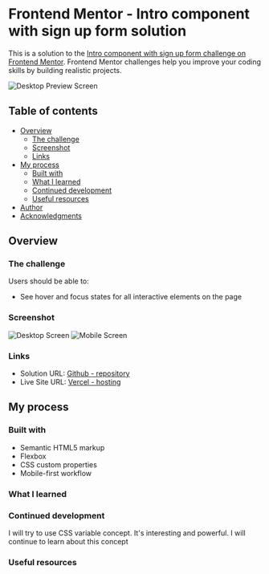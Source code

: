# Frontend Mentor - Intro component with sign up form solution

This is a solution to the [Intro component with sign up form challenge on Frontend Mentor](https://www.frontendmentor.io/challenges/intro-component-with-signup-form-5cf91bd49edda32581d28fd1). Frontend Mentor challenges help you improve your coding skills by building realistic projects. 

![Desktop Preview Screen](screenshot/desktop-preview.jpg)
## Table of contents

- [Overview](#overview)
  - [The challenge](#the-challenge)
  - [Screenshot](#screenshot)
  - [Links](#links)
- [My process](#my-process)
  - [Built with](#built-with)
  - [What I learned](#what-i-learned)
  - [Continued development](#continued-development)
  - [Useful resources](#useful-resources)
- [Author](#author)
- [Acknowledgments](#acknowledgments)


## Overview

### The challenge

Users should be able to:

- See hover and focus states for all interactive elements on the page

### Screenshot

![Desktop Screen](screenshot/desktopView.png)
![Mobile Screen](screenshot/mobileView.png)


### Links
- Solution URL: [Github - repository](https://github.com/404diaby/blog-preview-card)
- Live Site URL: [Vercel - hosting]()

## My process

### Built with

- Semantic HTML5 markup
- Flexbox
- CSS custom properties
- Mobile-first workflow

### What I learned


### Continued development

I will try to use CSS variable concept. It's interesting and powerful. I will continue to learn about this concept

### Useful resources


